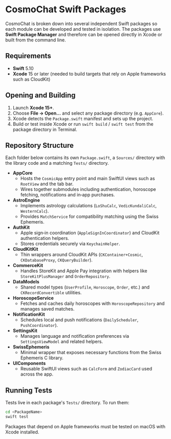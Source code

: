 # CosmoChat Swift Packages

CosmoChat is broken down into several independent Swift packages so each module can be developed and tested in isolation.
The packages use **Swift Package Manager** and therefore can be opened directly in Xcode or built from the command line.

## Requirements

- **Swift** 5.10
- **Xcode** 15 or later (needed to build targets that rely on Apple frameworks such as CloudKit)

## Opening and Building

1. Launch **Xcode 15+**.
2. Choose **File → Open...** and select any package directory (e.g. `AppCore`).
3. Xcode detects the `Package.swift` manifest and sets up the project.
4. Build or test inside Xcode or run `swift build` / `swift test` from the package directory in Terminal.

## Repository Structure

Each folder below contains its own `Package.swift`, a `Sources/` directory with the library code and a matching `Tests/` directory.

- **AppCore**
  - Hosts the `CosmicApp` entry point and main SwiftUI views such as `RootView` and the tab bar.
  - Wires together submodules including authentication, horoscope fetching, notifications and in‑app purchases.
- **AstroEngine**
  - Implements astrology calculations (`LoShuCalc`, `VedicKundaliCalc`, `WesternCalc`).
  - Provides `MatchService` for compatibility matching using the Swiss Ephemeris.
- **AuthKit**
  - Apple sign‑in coordination (`AppleSignInCoordinator`) and CloudKit authentication helpers.
  - Stores credentials securely via `KeychainHelper`.
- **CloudKitKit**
  - Thin wrappers around CloudKit APIs (`CKContainer+Cosmic`, `CKDatabaseProxy`, `CKQueryBuilder`).
- **CommerceKit**
  - Handles StoreKit and Apple Pay integration with helpers like `StoreKitPlusManager` and `OrderRepository`.
- **DataModels**
  - Shared model types (`UserProfile`, `Horoscope`, `Order`, etc.) and `CKRecordConvertible` utilities.
- **HoroscopeService**
  - Fetches and caches daily horoscopes with `HoroscopeRepository` and manages saved matches.
- **NotificationKit**
  - Schedules local and push notifications (`DailyScheduler`, `PushCoordinator`).
- **SettingsKit**
  - Manages language and notification preferences via `SettingsViewModel` and related helpers.
- **SwissEphemeris**
  - Minimal wrapper that exposes necessary functions from the Swiss Ephemeris C library.
- **UIComponents**
  - Reusable SwiftUI views such as `CalcForm` and `ZodiacCard` used across the app.

## Running Tests

Tests live in each package's `Tests/` directory. To run them:

```bash
cd <PackageName>
swift test
```

Packages that depend on Apple frameworks must be tested on macOS with Xcode installed.
